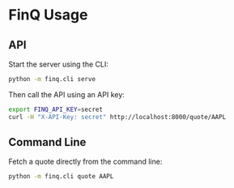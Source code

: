 # FinQ Usage

## API

Start the server using the CLI:

```bash
python -m finq.cli serve
```

Then call the API using an API key:

```bash
export FINQ_API_KEY=secret
curl -H "X-API-Key: secret" http://localhost:8000/quote/AAPL
```

## Command Line

Fetch a quote directly from the command line:

```bash
python -m finq.cli quote AAPL
```
